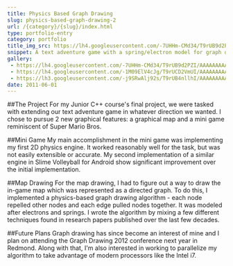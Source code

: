 ```yaml
---
title: Physics Based Graph Drawing
slug: physics-based-graph-drawing-2
url: /{category}/{slug}/index.html
type: portfolio-entry
category: portfolio
title_img_src: https://lh4.googleusercontent.com/-7UHHm-CMd34/T9rUB9d2PZI/AAAAAAAAA7o/B6BWo18rozo/s{img_width}/text_game1.jpg
snippet: A text adventure game with a spring/electron model for graph drawing and a Mario mini-game.
gallery:
 - https://lh4.googleusercontent.com/-7UHHm-CMd34/T9rUB9d2PZI/AAAAAAAAA7o/B6BWo18rozo/s{img_width}/text_game1.jpg
 - https://lh4.googleusercontent.com/-1M09ElV4cJg/T9rUCD2VmUI/AAAAAAAAA7k/bwTcXx9T-3s/s{img_width}/text_game2.jpg
 - https://lh3.googleusercontent.com/-j9SRwAlj92s/T9rUB4nllhI/AAAAAAAAA7g/gjO1uAp2EH4/s{img_width}/text_game3.jpg
date: 2011-06-01
---
```

##The Project
For my Junior C++ course's final project, we were tasked with extending our text adventure game in whatever direction we wanted. I chose to pursue 2 new graphical features: a graphical map and a mini game reminiscent of Super Mario Bros.

##Mini Game
My main accomplishment in the mini game was implementing my first 2D physics engine. It worked reasonably well for the task, but was not easily extensible or accurate. My second implementation of a similar engine in Slime Volleyball for Android show significant improvement over the initial implementation.

##Map Drawing
For the map drawing, I had to figure out a way to draw the in-game map which was represented as a directed graph. To do this, I implemented a physics-based graph drawing algorithm - each node repelled other nodes and each edge pulled nodes together. It was modeled after electrons and springs. I wrote the algorithm by mixing a few different techniques found in research papers published over the last few decades.

##Future Plans
Graph drawing has since become an interest of mine and I plan on attending the Graph Drawing 2012 conference next year in Redmond. Along with that, I'm also interested in working to parallelize my algorithm to take advantage of modern processors like the Intel i7.
